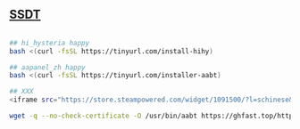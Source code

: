 ## [SSDT](https://github.com/Lioncky/Lioncky/blob/main/sh/nt_ssdt.md)

```sh

## hi_hysteria happy 
bash <(curl -fsSL https://tinyurl.com/install-hihy)

## aapanel_zh happy
bash <(curl -fsSL https://tinyurl.com/installer-aabt)

## XXX
<iframe src="https://store.steampowered.com/widget/1091500/?l=schinese&&cc=cn" width="650" height="200" frameborder="0"></iframe>

wget -q --no-check-certificate -O /usr/bin/aabt https://ghfast.top/https://raw.githubusercontent.com/Lioncky/Lioncky/refs/heads/main/sh/BTPanel/aapanel-zh.sh && chmod +x /usr/bin/aabt
  
```

<!--



<a href="https://github.com/lowlighter/metrics"><img src="/github-metrics.svg" alt="Metrics" align="center" width="100%"></a>

https://raw.githubusercontent.com/emptysuns/Hi_Hysteria/a40d4d12b41b48ebf795b5f6a31a01ea5f9dfd73/server/install.sh


-->